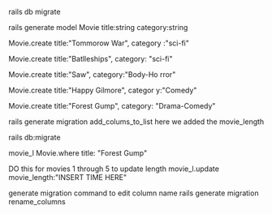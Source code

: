  rails db migrate

rails generate model Movie title:string category:string

Movie.create title:"Tommorow War", category
:"sci-fi"

Movie.create title:"Batlleships", category:
"sci-fi"

Movie.create title:"Saw", category:"Body-Ho
rror"

Movie.create title:"Happy Gilmore", categor
y:"Comedy"

Movie.create title:"Forest Gump", category:
"Drama-Comedy"

rails generate migration add_colums_to_list
here we added the movie_length

rails db:migrate

movie_l Movie.where title: "Forest Gump" 

DO this for movies 1 through 5 to update length
movie_l.update movie_length:"INSERT TIME HERE"

generate migration command to edit column name
rails generate migration rename_columns